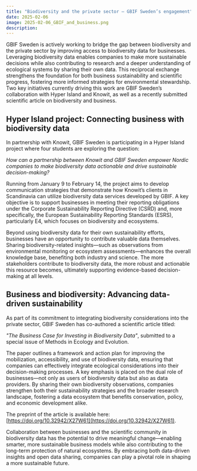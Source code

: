 ```yaml
---
title: "Biodiversity and the private sector – GBIF Sweden’s engagement"
date: 2025-02-06
image: 2025-02-06_GBIF_and_business.png
description:
---
```

GBIF Sweden is actively working to bridge the gap between biodiversity and the private sector by improving access to biodiversity data for businesses. Leveraging biodiversity data enables companies to make more sustainable decisions while also contributing to research and a deeper understanding of ecological systems by sharing their own data. This reciprocal exchange strengthens the foundation for both business sustainability and scientific progress, fostering more informed strategies for environmental stewardship. Two key initiatives currently driving this work are GBIF Sweden’s collaboration with Hyper Island and Knowit, as well as a recently submitted scientific article on biodiversity and business.

## Hyper Island project: Connecting business with biodiversity data

In partnership with Knowit, GBIF Sweden is participating in a Hyper Island project where four students are exploring the question:

_How can a partnership between Knowit and GBIF Sweden empower Nordic companies to make biodiversity data actionable and drive sustainable decision-making?_

Running from January 9 to February 14, the project aims to develop communication strategies that demonstrate how Knowit’s clients in Scandinavia can utilize biodiversity data services developed by GBIF. A key objective is to support businesses in meeting their reporting obligations under the Corporate Sustainability Reporting Directive (CSRD) and, more specifically, the European Sustainability Reporting Standards (ESRS), particularly E4, which focuses on biodiversity and ecosystems.

Beyond using biodiversity data for their own sustainability efforts, businesses have an opportunity to contribute valuable data themselves. Sharing biodiversity-related insights—such as observations from environmental monitoring or ecosystem assessments—enhances the overall knowledge base, benefiting both industry and science. The more stakeholders contribute to biodiversity data, the more robust and actionable this resource becomes, ultimately supporting evidence-based decision-making at all levels.

## Business and biodiversity: Advancing data-driven sustainability

As part of its commitment to integrating biodiversity considerations into the private sector, GBIF Sweden has co-authored a scientific article titled:

_"The Business Case for Investing in Biodiversity Data"_, submitted to a special issue of Methods in Ecology and Evolution.

The paper outlines a framework and action plan for improving the mobilization, accessibility, and use of biodiversity data, ensuring that companies can effectively integrate ecological considerations into their decision-making processes. A key emphasis is placed on the dual role of businesses—not only as users of biodiversity data but also as data providers. By sharing their own biodiversity observations, companies strengthen both their sustainability strategies and the broader research landscape, fostering a data ecosystem that benefits conservation, policy, and economic development alike.

The preprint of the article is available here: [https://doi.org/10.32942/X27W61](https://doi.org/10.32942/X27W61).

Collaboration between businesses and the scientific community in biodiversity data has the potential to drive meaningful change—enabling smarter, more sustainable business models while also contributing to the long-term protection of natural ecosystems. By embracing both data-driven insights and open data sharing, companies can play a pivotal role in shaping a more sustainable future.
